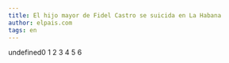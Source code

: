 ```yaml
---
title: El hijo mayor de Fidel Castro se suicida en La Habana
author: elpais.com
tags: en
---
```


undefined0
1
2
3
4
5
6

